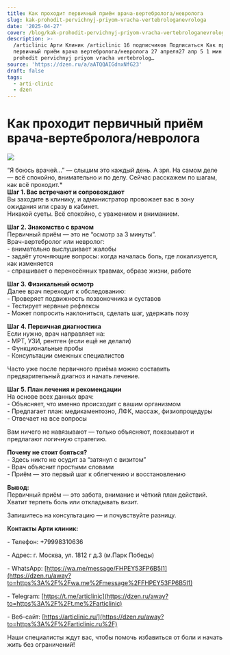 ```yaml
---
title: Как проходит первичный приём врача-вертебролога/невролога
slug: kak-prohodit-pervichnyj-priyom-vracha-vertebrologanevrologa
date: '2025-04-27'
cover: /blog/kak-prohodit-pervichnyj-priyom-vracha-vertebrologanevrologa/cover.jpg
description: >-
  /articlinic Арти Клиник /articlinic 16 подписчиков Подписаться Как проходит
  первичный приём врача вертебролога/невролога 27 апреля27 апр 5 1 мин /blog/kak
  prohodit pervichnyj priyom vracha vertebrolog…
source: 'https://dzen.ru/a/aATQQAIGdnxNfG23'
draft: false
tags:
  - arti-clinic
  - dzen
---
```


# Как проходит первичный приём врача-вертебролога/невролога

![](/blog/kak-prohodit-pervichnyj-priyom-vracha-vertebrologanevrologa/img-0.jpg)

“Я боюсь врачей…” — слышим это каждый день. А зря. На самом деле — всё спокойно, внимательно и по делу. Сейчас расскажем по шагам, как всё проходит.\*  
**Шаг 1. Вас встречают и сопровождают**  
Вы заходите в клинику, и администратор провожает вас в зону ожидания или сразу в кабинет.  
Никакой суеты. Всё спокойно, с уважением и вниманием.  
  
**Шаг 2. Знакомство с врачом**  
Первичный приём — это не “осмотр за 3 минуты”.  
Врач-вертебролог или невролог:  
\- внимательно выслушивает жалобы  
\- задаёт уточняющие вопросы: когда началась боль, где локализуется, как изменяется  
\- спрашивает о перенесённых травмах, образе жизни, работе  
  
**Шаг 3. Физикальный осмотр**  
Далее врач переходит к обследованию:  
\- Проверяет подвижность позвоночника и суставов  
\- Тестирует нервные рефлексы  
\- Может попросить наклониться, сделать шаг, удержать позу  
  
**Шаг 4. Первичная диагностика**  
Если нужно, врач направляет на:  
\- МРТ, УЗИ, рентген (если ещё не делали)  
\- Функциональные пробы  
\- Консультации смежных специалистов  
  
Часто уже после первичного приёма можно составить предварительный диагноз и начать лечение.  
  
**Шаг 5. План лечения и рекомендации**  
На основе всех данных врач:  
\- Объясняет, что именно происходит с вашим организмом  
\- Предлагает план: медикаментозно, ЛФК, массаж, физиопроцедуры  
\- Отвечает на все вопросы  
  
Вам ничего не навязывают — только объясняют, показывают и предлагают логичную стратегию.  

**Почему не стоит бояться?**  
\- Здесь никто не осудит за “затянул с визитом”  
\- Врач объяснит простыми словами  
\- Приём — это первый шаг к облегчению и восстановлению  
  
**Вывод:**  
Первичный приём — это забота, внимание и чёткий план действий.  
Хватит терпеть боль или откладывать визит.  
  
Запишитесь на консультацию — и почувствуйте разницу.  
  
**Контакты Арти клиник:**

\- Телефон: +79998310636

\- Адрес: г. Москва, ул. 1812 г д.3 (м.Парк Победы)

\- WhatsApp: [https://wa.me/message/FHPEY53FP6B5I1](https://dzen.ru/away?to=https%3A%2F%2Fwa.me%2Fmessage%2FFHPEY53FP6B5I1)

\- Telegram: [https://t.me/articlinic](https://dzen.ru/away?to=https%3A%2F%2Ft.me%2Farticlinic)

\- Веб-сайт: [https://articlinic.ru/](https://dzen.ru/away?to=https%3A%2F%2Farticlinic.ru%2F)

Наши специалисты ждут вас, чтобы помочь избавиться от боли и начать жить без ограничений!